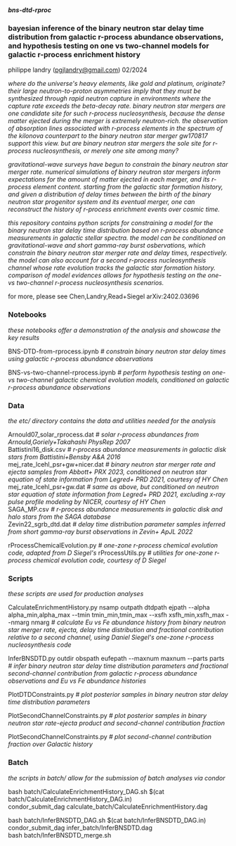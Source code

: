 ##### bns-dtd-rproc
### bayesian inference of the binary neutron star delay time distribution from galactic r-process abundance observations, and hypothesis testing on one vs two-channel models for galactic r-process enrichment history
philippe landry (pgjlandry@gmail.com) 02/2024

*where do the universe's heavy elements, like gold and platinum, originate? their large neutron-to-proton asymmetries imply that they must be synthesized through rapid neutron capture in environments where the capture rate exceeds the beta-decay rate. binary neutron star mergers are one candidate site for such r-process nucleosynthesis, because the dense matter ejected during the merger is extremely neutron-rich. the observation of absorption lines associated with r-process elements in the spectrum of the kilonova counterpart to the binary neutron star merger gw170817 support this view. but are binary neutron star mergers the sole site for r-process nucleosynthesis, or merely one site among many?*

*gravitational-wave surveys have begun to constrain the binary neutron star merger rate. numerical simulations of binary neutron star mergers inform expectations for the amount of matter ejected in each merger, and its r-process element content. starting from the galactic star formation history, and given a distribution of delay times between the birth of the binary neutron star progenitor system and its eventual merger, one can reconstruct the history of r-process enrichment events over cosmic time.*

*this repository contains python scripts for constraining a model for the binary neutron star delay time distribution based on r-process abundance measurements in galactic stellar spectra. the model can be conditioned on gravitational-wave and short gamma-ray burst osbervations, which constrain the binary neutron star merger rate and delay times, respectively. the model can also account for a second r-process nucleosynthesis channel whose rate evolution tracks the galactic star formation history. comparison of model evidences allows for hypothesis testing on the one- vs two-channel r-process nucleosynthesis scenarios.*

for more, please see Chen,Landry,Read+Siegel arXiv:2402.03696

### Notebooks

*these notebooks offer a demonstration of the analysis and showcase the key results*

BNS-DTD-from-rprocess.ipynb *# constrain binary neutron star delay times using galactic r-process abundance observations*

BNS-vs-two-channel-rprocess.ipynb *# perform hypothesis testing on one- vs two-channel galactic chemical evolution models, conditioned on galactic r-process abundance observations*

### Data

*the etc/ directory contains the data and utilities needed for the analysis*

Arnould07_solar_rprocess.dat *# solar r-process abundances from Arnould,Goriely+Takahashi PhysRep 2007* \
Battistini16_disk.csv *# r-process abundance measurements in galactic disk stars from Battistini+Bensby A&A 2016* \
mej_rate_lcehl_psr+gw+nicer.dat *# binary neutron star merger rate and ejecta samples from Abbott+ PRX 2023, conditioned on neutron star equation of state information from Legred+ PRD 2021, courtesy of HY Chen* \
mej_rate_lcehl_psr+gw.dat *# same as above, but conditioned on neutron star equation of state information from Legred+ PRD 2021, excluding x-ray pulse profile modeling by NICER, courtesy of HY Chen* \
SAGA_MP.csv *# r-process abundance measurements in galactic disk and halo stars from the SAGA database* \
Zevin22_sgrb_dtd.dat *# delay time distribution parameter samples inferred from short gamma-ray burst observations in Zevin+ ApJL 2022*

rProcessChemicalEvolution.py *# one-zone r-process chemical evolution code, adapted from D Siegel's*
rProcessUtils.py *# utilities for one-zone r-process chemical evolution code, courtesy of D Siegel*

### Scripts

*these scripts are used for production analyses*

CalculateEnrichmentHistory.py nsamp outpath dtdpath ejpath --alpha alpha_min,alpha_max --tmin tmin_min,tmin_max --xsfh xsfh_min,xsfh_max --nmarg nmarg *# calculate Eu vs Fe abundance history from binary neutron star merger rate, ejecta, delay time distribution and fractional contribution relative to a second channel, using Daniel Siegel's one-zone r-process nucleosynthesis code*

InferBNSDTD.py outdir obspath eufepath --maxnum maxnum --parts parts *# infer binary neutron star delay time distribution parameters and fractional second-channel contribution from galactic r-process abundance observations and Eu vs Fe abundance histories*

PlotDTDConstraints.py *# plot posterior samples in binary neutron star delay time distribution parameters*

PlotSecondChannelConstraints.py *# plot posterior samples in binary neutron star rate-ejecta product and second-channel contribution fraction*

PlotSecondChannelConstraints.py *# plot second-channel contribution fraction over Galactic history*

### Batch

*the scripts in batch/ allow for the submission of batch analyses via condor*

bash batch/CalculateEnrichmentHistory_DAG.sh $(cat batch/CalculateEnrichmentHistory_DAG.in) \
condor_submit_dag calculate_batch/CalculateEnrichmentHistory.dag

bash batch/InferBNSDTD_DAG.sh $(cat batch/InferBNSDTD_DAG.in) \
condor_submit_dag infer_batch/InferBNSDTD.dag \
bash batch/InferBNSDTD_merge.sh
